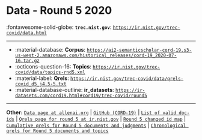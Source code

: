 # Data - Round 5 2020 

:fontawesome-solid-globe: **`trec.nist.gov`**: [`https://ir.nist.gov/trec-covid/data.html`](https://ir.nist.gov/trec-covid/data.html)

---

- :material-database: **Corpus**: [`https://ai2-semanticscholar-cord-19.s3-us-west-2.amazonaws.com/historical_releases/cord-19_2020-07-16.tar.gz`](https://ai2-semanticscholar-cord-19.s3-us-west-2.amazonaws.com/historical_releases/cord-19_2020-07-16.tar.gz)
- :octicons-question-16: **Topics**: [`https://ir.nist.gov/trec-covid/data/topics-rnd5.xml`](https://ir.nist.gov/trec-covid/data/topics-rnd5.xml)
- :material-label: **Qrels**: [`https://ir.nist.gov/trec-covid/data/qrels-covid_d5_j4.5-5.txt`](https://ir.nist.gov/trec-covid/data/qrels-covid_d5_j4.5-5.txt)
- :material-database-outline: **ir_datasets**: [`https://ir-datasets.com/cord19.html#cord19/trec-covid/round5`](https://ir-datasets.com/cord19.html#cord19/trec-covid/round5)


---

**Other:** [`Data page at allenai.org`](https://allenai.org/data/cord-19) | [`GitHub (CORD-19)`](https://github.com/allenai/cord19) | [`List of valid doc-ids`](https://ir.nist.gov/trec-covid/data/docids-rnd5.txt) | [`Qrels page for round 5 at ir.nist.gov`](https://ir.nist.gov/trec-covid/qrels5.html) | [`Round 5 changed id map`](https://ir.nist.gov/trec-covid/data/changedIds-Jul16.csv) | [`Cumulative qrels for Round 5 documents and judgments`](https://ir.nist.gov/trec-covid/data/qrels-covid_d5_j0.5-5.txt) | [`Chronological qrels for Round 5 documents and topics`](https://ir.nist.gov/trec-covid/data/qrels-covid_d5_j0.5-5.txt)
